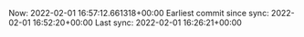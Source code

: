 Now: 2022-02-01 16:57:12.661318+00:00 Earliest commit since sync: 2022-02-01 16:52:20+00:00 Last sync: 2022-02-01 16:26:21+00:00
